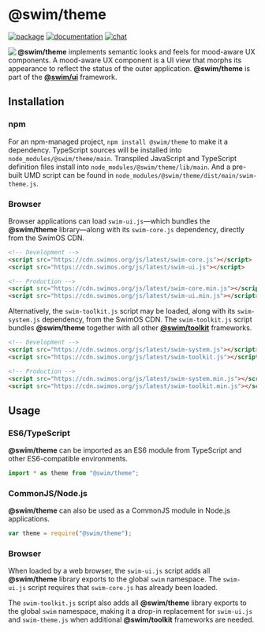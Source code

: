 # @swim/theme

[![package](https://img.shields.io/npm/v/@swim/theme.svg)](https://www.npmjs.com/package/@swim/theme)
[![documentation](https://img.shields.io/badge/doc-TypeDoc-blue.svg)](https://docs.swimos.org/js/latest/modules/_swim_theme.html)
[![chat](https://img.shields.io/badge/chat-Gitter-green.svg)](https://gitter.im/swimos/community)

<a href="https://www.swimos.org"><img src="https://docs.swimos.org/readme/marlin-blue.svg" align="left"></a>

**@swim/theme** implements semantic looks and feels for mood-aware UX
components.  A mood-aware UX component is a UI view that morphs its appearance
to reflect the status of the outer application.  **@swim/theme** is part of the
[**@swim/ui**](https://github.com/swimos/swim/tree/master/swim-toolkit-js/swim-ui-js/@swim/ui)
framework.

## Installation

### npm

For an npm-managed project, `npm install @swim/theme` to make it a dependency.
TypeScript sources will be installed into `node_modules/@swim/theme/main`.
Transpiled JavaScript and TypeScript definition files install into
`node_modules/@swim/theme/lib/main`.  And a pre-built UMD script can
be found in `node_modules/@swim/theme/dist/main/swim-theme.js`.

### Browser

Browser applications can load `swim-ui.js`—which bundles the **@swim/theme**
library—along with its `swim-core.js` dependency, directly from the SwimOS CDN.

```html
<!-- Development -->
<script src="https://cdn.swimos.org/js/latest/swim-core.js"></script>
<script src="https://cdn.swimos.org/js/latest/swim-ui.js"></script>

<!-- Production -->
<script src="https://cdn.swimos.org/js/latest/swim-core.min.js"></script>
<script src="https://cdn.swimos.org/js/latest/swim-ui.min.js"></script>
```

Alternatively, the `swim-toolkit.js` script may be loaded, along with its
`swim-system.js` dependency, from the SwimOS CDN.  The `swim-toolkit.js`
script bundles **@swim/theme** together with all other
[**@swim/toolkit**](https://github.com/swimos/swim/tree/master/swim-toolkit-js/@swim/toolkit)
frameworks.

```html
<!-- Development -->
<script src="https://cdn.swimos.org/js/latest/swim-system.js"></script>
<script src="https://cdn.swimos.org/js/latest/swim-toolkit.js"></script>

<!-- Production -->
<script src="https://cdn.swimos.org/js/latest/swim-system.min.js"></script>
<script src="https://cdn.swimos.org/js/latest/swim-toolkit.min.js"></script>
```

## Usage

### ES6/TypeScript

**@swim/theme** can be imported as an ES6 module from TypeScript and other
ES6-compatible environments.

```typescript
import * as theme from "@swim/theme";
```

### CommonJS/Node.js

**@swim/theme** can also be used as a CommonJS module in Node.js applications.

```javascript
var theme = require("@swim/theme");
```

### Browser

When loaded by a web browser, the `swim-ui.js` script adds all
**@swim/theme** library exports to the global `swim` namespace.  The
`swim-ui.js` script requires that `swim-core.js` has already been loaded.

The `swim-toolkit.js` script also adds all **@swim/theme** library
exports to the global `swim` namespace, making it a drop-in replacement for
`swim-ui.js` and `swim-theme.js` when additional **@swim/toolkit** frameworks
are needed.
